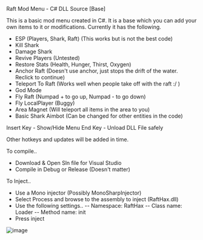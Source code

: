 Raft Mod Menu - C# DLL Source [Base]

This is a basic mod menu created in C#. It is a base which you can add your own items to it or modifications. Currently it has the following.

- ESP (Players, Shark, Raft) (This works but is not the best code)
- Kill Shark
- Damage Shark
- Revive Players (Untested)
- Restore Stats (Health, Hunger, Thirst, Oxygen)
- Anchor Raft (Doesn't use anchor, just stops the drift of the water. Reclick to continue)
- Teleport To Raft (Works well when people take off with the raft :/ )
- God Mode
- Fly Raft (Numpad + to go up, Numpad - to go down)
- Fly LocalPlayer (Buggy)
- Area Magnet (Will teleport all items in the area to you)
- Basic Shark Aimbot (Can be changed for other entities in the code)

Insert Key - Show/Hide Menu
End Key - Unload DLL File safely

Other hotkeys and updates will be added in time.

To compile..
- Download & Open Sln file for Visual Studio
- Compile in Debug or Release (Doesn't matter)

To Inject..
- Use a Mono injector (Possibly MonoSharpInjector)
- Select Process and browse to the assembly to inject (RaftHax.dll)
- Use the following settings..
 -- Namespace: RaftHax
 -- Class name: Loader
 -- Method name: init
- Press inject


![image](https://user-images.githubusercontent.com/38970826/177060045-caa38e35-e367-4e6e-ba6b-34400c7bb25e.png)

